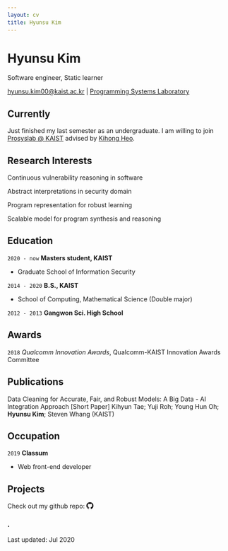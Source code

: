 ```yaml
---
layout: cv
title: Hyunsu Kim
---
```


<img src="static/hyunsu.jpeg" style="width: 128px; height: 128px; position: absolute; left: -180px;">

# Hyunsu Kim

Software engineer, Static learner

<div id="webaddress">
<a href="mailto:hyunsu.kim00@kaist.ac.kr">hyunsu.kim00@kaist.ac.kr</a>
| <a href="https://prosys.kaist.ac.kr" target="_blank">Programming Systems Laboratory</a>
</div>

## Currently

Just finished my last semester as an undergraduate. I am willing to join <a href="https://prosys.kaist.ac.kr" target="_blank">Prosyslab @ KAIST</a> advised by <a href="https://kihongheo.kaist.ac.kr" target="_blank">Kihong Heo</a>.

## Research Interests

Continuous vulnerability reasoning in software

Abstract interpretations in security domain

Program representation for robust learning

Scalable model for program synthesis and reasoning

## Education

`2020 - now`
**Masters student, KAIST**

- Graduate School of Information Security

`2014 - 2020`
**B.S., KAIST**

- School of Computing, Mathematical Science (Double major)

`2012 - 2013`
**Gangwon Sci. High School**

## Awards

`2018`
_Qualcomm Innovation Awards_, Qualcomm-KAIST Innovation Awards Committee

## Publications

Data Cleaning for Accurate, Fair, and Robust Models: A Big Data - AI Integration Approach [Short Paper] Kihyun Tae; Yuji Roh; Young Hun Oh; **Hyunsu Kim**; Steven Whang (KAIST)

## Occupation

`2019`
**Classum**

- Web front-end developer

## Projects

Check out my github repo: <a href="https://github.com/hyunsukimsokcho" target="_blank"><img src="static/octocat-32px.png" style="width: 16px; height: 16px; position: absolute; margin-left: 4px;"/></a>

### .

Last updated: Jul 2020
